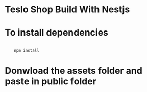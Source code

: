 # Teslo Shop Build With Nestjs

# To install dependencies

```

    npm install

```

# Donwload the assets folder and paste in public folder
